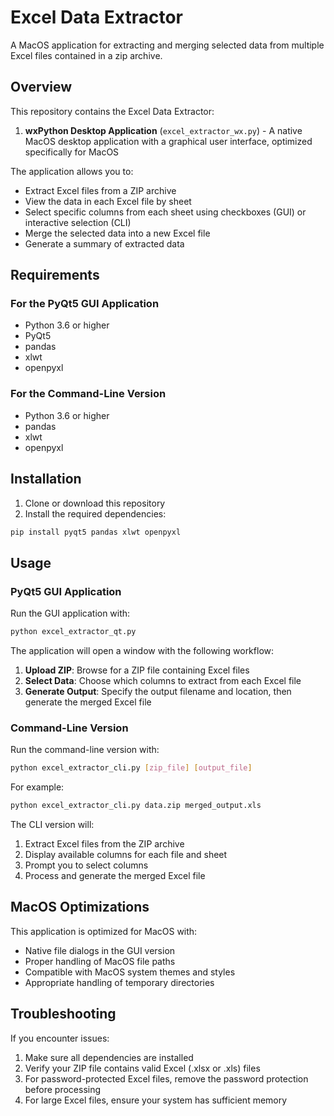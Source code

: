 # Excel Data Extractor

A MacOS application for extracting and merging selected data from multiple Excel files contained in a zip archive.

## Overview

This repository contains the Excel Data Extractor:

1. **wxPython Desktop Application** (`excel_extractor_wx.py`) - A native MacOS desktop application with a graphical user interface, optimized specifically for MacOS

The application allows you to:
- Extract Excel files from a ZIP archive
- View the data in each Excel file by sheet
- Select specific columns from each sheet using checkboxes (GUI) or interactive selection (CLI)
- Merge the selected data into a new Excel file
- Generate a summary of extracted data

## Requirements

### For the PyQt5 GUI Application

- Python 3.6 or higher
- PyQt5
- pandas
- xlwt
- openpyxl

### For the Command-Line Version

- Python 3.6 or higher
- pandas
- xlwt
- openpyxl

## Installation

1. Clone or download this repository
2. Install the required dependencies:

```bash
pip install pyqt5 pandas xlwt openpyxl
```

## Usage

### PyQt5 GUI Application

Run the GUI application with:

```bash
python excel_extractor_qt.py
```

The application will open a window with the following workflow:

1. **Upload ZIP**: Browse for a ZIP file containing Excel files
2. **Select Data**: Choose which columns to extract from each Excel file
3. **Generate Output**: Specify the output filename and location, then generate the merged Excel file

### Command-Line Version

Run the command-line version with:

```bash
python excel_extractor_cli.py [zip_file] [output_file]
```

For example:

```bash
python excel_extractor_cli.py data.zip merged_output.xls
```

The CLI version will:

1. Extract Excel files from the ZIP archive
2. Display available columns for each file and sheet
3. Prompt you to select columns
4. Process and generate the merged Excel file

## MacOS Optimizations

This application is optimized for MacOS with:

- Native file dialogs in the GUI version
- Proper handling of MacOS file paths
- Compatible with MacOS system themes and styles
- Appropriate handling of temporary directories

## Troubleshooting

If you encounter issues:

1. Make sure all dependencies are installed
2. Verify your ZIP file contains valid Excel (.xlsx or .xls) files
3. For password-protected Excel files, remove the password protection before processing
4. For large Excel files, ensure your system has sufficient memory